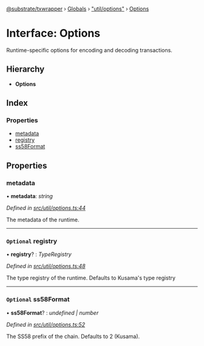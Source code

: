 [@substrate/txwrapper](../README.md) › [Globals](../globals.md) › ["util/options"](../modules/_util_options_.md) › [Options](_util_options_.options.md)

# Interface: Options

Runtime-specific options for encoding and decoding transactions.

## Hierarchy

* **Options**

## Index

### Properties

* [metadata](_util_options_.options.md#metadata)
* [registry](_util_options_.options.md#optional-registry)
* [ss58Format](_util_options_.options.md#optional-ss58format)

## Properties

###  metadata

• **metadata**: *string*

*Defined in [src/util/options.ts:44](https://github.com/paritytech/txwrapper/blob/123d47d/src/util/options.ts#L44)*

The metadata of the runtime.

___

### `Optional` registry

• **registry**? : *TypeRegistry*

*Defined in [src/util/options.ts:48](https://github.com/paritytech/txwrapper/blob/123d47d/src/util/options.ts#L48)*

The type registry of the runtime. Defaults to Kusama's type registry

___

### `Optional` ss58Format

• **ss58Format**? : *undefined | number*

*Defined in [src/util/options.ts:52](https://github.com/paritytech/txwrapper/blob/123d47d/src/util/options.ts#L52)*

The SS58 prefix of the chain. Defaults to 2 (Kusama).
